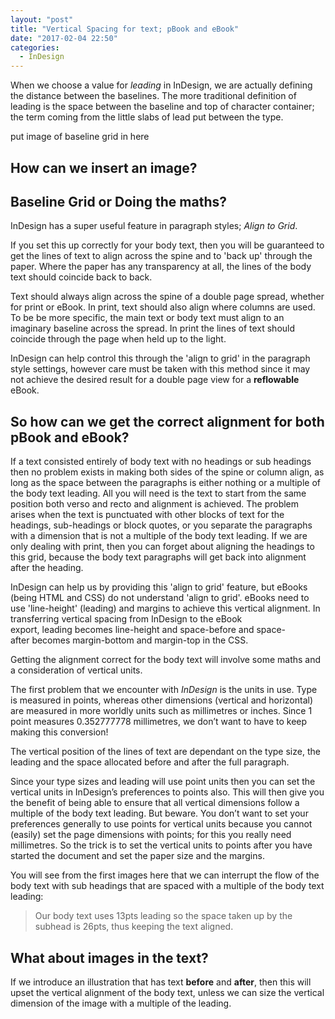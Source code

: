 ```yaml
---
layout: "post"
title: "Vertical Spacing for text; pBook and eBook"
date: "2017-02-04 22:50"
categories: 
  - InDesign
---
```


When we choose a value for _leading_ in InDesign, we are actually defining the distance between the baselines. The more traditional definition of leading is the space between the baseline and top of character container; the term coming from the little slabs of lead put between the type.

put image of baseline grid in here

## How can we insert an image?


## Baseline Grid or Doing the maths?
InDesign has a super useful feature in paragraph styles; *Align to Grid*.

If you set this up correctly for your body text, then you will be guaranteed to get the lines of text to align across the spine and to 'back up' through the paper. Where the paper has any transparency at all, the lines of the body text should coincide back to back.

Text should always align across the spine of a double page spread, whether for print or eBook. In print, text should also align where columns are used. To be be more specific, the main text or body text must align to an imaginary baseline across the spread. In print the lines of text should coincide through the page when held up to the light.

InDesign can help control this through the 'align to grid' in the paragraph style settings, however care must be taken with this method since it may not achieve the desired result for a double page view for a **reflowable** eBook.

## So how can we get the correct alignment for both pBook and eBook?

If a text consisted entirely of body text with no headings or sub headings then no problem exists in making both sides of the spine or column align, as long as the space between the paragraphs is either nothing or a multiple of the body text leading. All you will need is the text to start from the same position both verso and recto and alignment is achieved. The problem arises when the text is punctuated with other blocks of text for the headings, sub-headings or block quotes, or you separate the paragraphs with a dimension that is not a multiple of the body text leading. If we are only dealing with print, then you can forget about aligning the headings to this grid, because the body text paragraphs will get back into alignment after the heading.

InDesign can help us by providing this 'align to grid' feature, but eBooks (being HTML and CSS) do not understand 'align to grid'. eBooks need to use 'line-height' (leading) and margins to achieve this vertical alignment. In transferring vertical spacing from InDesign to the eBook export, leading becomes line-height and space-before and space-after becomes margin-bottom and margin-top in the CSS.

Getting the alignment correct for the body text will involve some maths and a consideration of vertical units.

The first problem that we encounter with *InDesign* is the units in use. Type is measured in points, whereas other dimensions (vertical and horizontal) are measured in more worldly units such as millimetres or inches. Since 1 point measures 0.352777778 millimetres, we don’t want to have to keep making this conversion!

The vertical position of the lines of text are dependant on the type size, the leading and the space allocated before and after the full paragraph.

Since your type sizes and leading will use point units then you can set the vertical units in InDesign’s preferences to points also. This will then give you the benefit of being able to ensure that all vertical dimensions follow a multiple of the body text leading. But beware. You don’t want to set your preferences generally to use points for vertical units because you cannot (easily) set the page dimensions with points; for this you really need millimetres. So the trick is to set the vertical units to points after you have started the document and set the paper size and the margins.

You will see from the first images here that we can interrupt the flow of the body text with sub headings that are spaced with a multiple of the body text leading:

> Our body text uses 13pts leading so the space taken up by the subhead is 26pts, thus keeping the text aligned.

## What about images in the text?

If we introduce an illustration that has text **before** and **after**, then this will upset the vertical alignment of the body text, unless we can size the vertical dimension of the image with a multiple of the leading.
